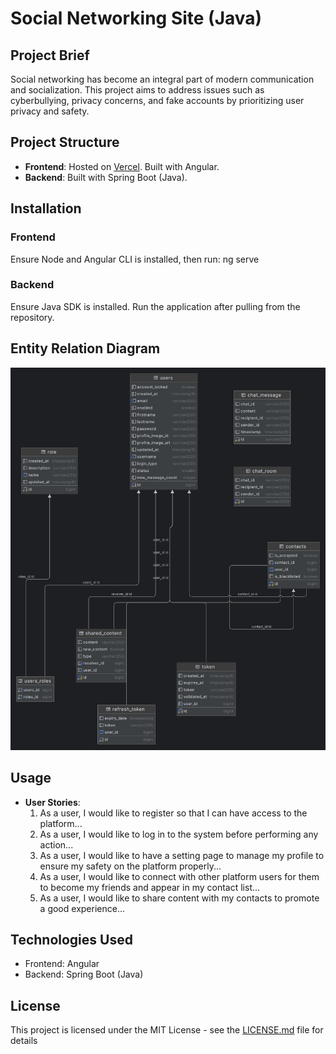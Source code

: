 # Social Networking Site (Java)

## Project Brief

Social networking has become an integral part of modern communication and socialization. This project aims to address issues such as cyberbullying, privacy concerns, and fake accounts by prioritizing user privacy and safety.

## Project Structure

- **Frontend**: Hosted on [Vercel](https://social-networking-site-blue.vercel.app/). Built with Angular.
- **Backend**: Built with Spring Boot (Java).

## Installation

### Frontend
Ensure Node and Angular CLI is installed, then run:
ng serve

### Backend
Ensure Java SDK is installed. Run the application after pulling from the repository.

## Entity Relation Diagram
![ERD](erd.png)

## Usage

- **User Stories**:
  1. As a user, I would like to register so that I can have access to the platform...
  2. As a user, I would like to log in to the system before performing any action...
  3. As a user, I would like to have a setting page to manage my profile to ensure my safety on the platform properly...
  4. As a user, I would like to connect with other platform users for them to become my friends and appear in my contact list...
  5. As a user, I would like to share content with my contacts to promote a good experience...

## Technologies Used

- Frontend: Angular
- Backend: Spring Boot (Java)

## License

This project is licensed under the MIT License - see the [LICENSE.md](https://github.com/MawuliB/Social-Networking-Site/blob/frontend-prod/LICENSE.md) file for details